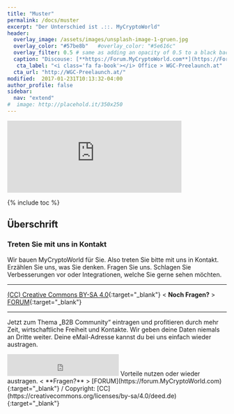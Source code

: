 ```yaml
---
title: "Muster"
permalink: /docs/muster
excerpt: "Der Unterschied ist .::. MyCryptoWorld"
header:
  overlay_image: /assets/images/unsplash-image-1-gruen.jpg
  overlay_color: "#57be8b"   #overlay_color: "#5e616c"
  overlay_filter: 0.5 # same as adding an opacity of 0.5 to a black background
  caption: "Discouse: [**https://Forum.MyCryptoWorld.com**](https://Forum.MyCryptoWorld.com){:target='_blank'}"
   cta_label: "<i class='fa fa-book'></i> Office > WGC-Preelaunch.at"
  cta_url: "http://WGC-Preelaunch.at/"
modified:  2017-01-231T10:13:32-04:00
author_profile: false
sidebar:
  nav: "extend"
#  image: http://placehold.it/350x250
---
```


<iframe class="ktv2" src="https://klicktipp.s3.amazonaws.com/userimages/27858/forms/21365/hffzmpxz8z0ca6.html" style="position:relative;display:inline-block;border:none;background:transparent none no-repeat scroll 0 0;margin:0;" width="400" height="165" scrolling="no"></iframe>

{% include toc %}

<!-- iframe class="ktv2" height="50" scrolling="no" src="https://klicktipp.s3.amazonaws.com/userimages/27858/forms/21366/hfgzmpxz8ze93a.html" style="position:relative;display:inline-block;border:none;background:transparent none no-repeat scroll 0 0;margin:0;" width="380"/ -->

## Überschrift

### Treten Sie mit uns in Kontakt

Wir bauen MyCryptoWorld für Sie. Also treten Sie bitte mit uns in Kontakt. Erzählen Sie uns, was Sie denken. Fragen Sie uns. Schlagen Sie Verbesserungen vor oder Integrationen, welche Sie gerne sehen möchten. 

---
[(CC) Creative Commons BY-SA 4.0](https://creativecommons.org/licenses/by-sa/4.0/deed.de){:target="_blank"} < **Noch Fragen?** > [FORUM](https://forum.MyCryptoWorld.com){:target="_blank"}

<script type="text/javascript" src="https://klicktipp.s3.amazonaws.com/userimages/27858/forms/21365/hffzmpxz8z0ca6.js"></script>

---

Jetzt zum Thema „B2B Community“ eintragen und profitieren durch mehr Zeit, wirtschaftliche Freiheit und Kontakte. Wir geben deine Daten niemals an Dritte weiter. Deine eMail-Adresse kannst du bei uns einfach wieder austragen.

<iframe class="ktv2" src="https://klicktipp.s3.amazonaws.com/userimages/27858/forms/59928/1dw8zmpxz8z84a3.html" 
style="position:relative;display:inline-block;border:none;background:transparent none no-repeat scroll 0 0;margin:0;" width="256" height="50" scrolling="no"></iframe> 
Vorteile nutzen oder wieder austragen.  < **Fragen?** > [FORUM](https://forum.MyCryptoWorld.com){:target="_blank"} / Copyright: [CC](https://creativecommons.org/licenses/by-sa/4.0/deed.de){:target="_blank"}

<!-- script>
  var x = new EmbedJS({
    element: document.getElementById('rawText'),
    videoJS: true,
    videoHeight: 300,
    videojsOptions: {
      preload: 'auto',
      poster: 'https://images.unsplash.com/photo-1443527216320-7e744084f5a7?dpr=2&fit=crop&fm=jpg&h=500&ixlib=rb-0.3.5&q=50&w=800'
    }
  });

  x.render();
</script -->

<!-- figure class="half">
    <a href="/assets/images/image-alignment-300x200.jpg"><img src="/assets/images/image-alignment-300x200.jpg"></a>
    <a href="/assets/images/image-alignment-300x200.jpg"><img src="/assets/images/image-alignment-300x200.jpg"></a>
    <figcaption>Beispiel mit zwei Bilder.</figcaption>
</figure -->


<!-- div id='discourse-comments'></div>

<script type="text/javascript">
  DiscourseEmbed = { discourseUrl: 'http://localhost:4000/',
                     discourseEmbedUrl: 'http://localhost:4000/year-archive/' };

  (function() {
    var d = document.createElement('script'); d.type = 'text/javascript'; d.async = true;
    d.src = DiscourseEmbed.discourseUrl + 'node_modules/embed-js/dist/embed.min.js';
    (document.getElementsByTagName('head')[0] || document.getElementsByTagName('body')[0]).appendChild(d);
  })();
</script -->

<!-- script type="text/javascript">
var x = new EmbedJS({
  element: document.getElementById('rawText'),
  videoJS: true,
  videoHeight: 300,
  videojsOptions: {
    preload: 'auto',
    poster: 'https://images.unsplash.com/photo-1443527216320-7e744084f5a7?dpr=2&fit=crop&fm=jpg&h=500&ixlib=rb-0.3.5&q=50&w=800'
  }
});

x.render();
</script -->

